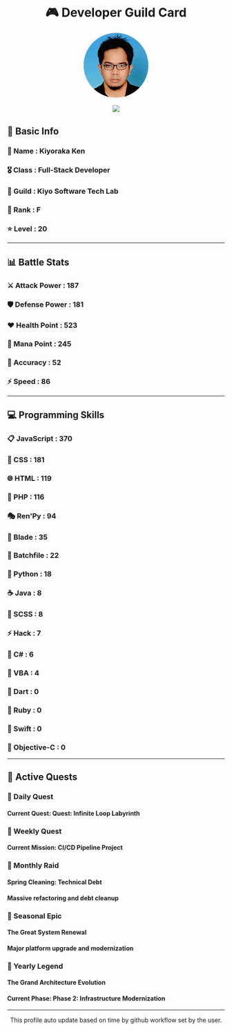 <div align="center">

# 🎮 Developer Guild Card

<!-- Replace with your profile image -->
<img src="./assets/profile.png" width="150" height="150" style="border-radius: 50%"/>

![](https://komarev.com/ghpvc/?username=Kiyoraka&style=flat)
</div>

##  📌 Basic Info
### 👤 Name : Kiyoraka Ken
### 🎖️ Class : Full-Stack Developer
### 🎪 Guild : Kiyo Software Tech Lab 
### 🔰 Rank : F 
### ⭐ Level : 20

---
## 📊 Battle Stats

### ⚔️ Attack Power  : 187 
### 🛡️ Defense Power : 181 
### ❤️ Health Point  : 523 
### 🔮 Mana Point    : 245 
### 🎯 Accuracy      : 52 
### ⚡ Speed         : 86

---
## 💻 Programming Skills

### 📋 JavaScript : 370
### 🎨 CSS : 181
### 🌐 HTML : 119
### 🐘 PHP : 116
### 🎭 Ren'Py : 94
### 📝 Blade : 35
### 📝 Batchfile : 22
### 🐍 Python : 18
### ☕ Java : 8
### 💅 SCSS : 8
### ⚡ Hack : 7
### 🎯 C# : 6
### 📝 VBA : 4
### 🎯 Dart : 0
### 💎 Ruby : 0
### 🏃 Swift : 0
### 🎯 Objective-C : 0

---
## 📜 Active Quests

### 🌅 Daily Quest

#### Current Quest: Quest: Infinite Loop Labyrinth

### 📅 Weekly Quest
#### Current Mission: CI/CD Pipeline Project

### 🌙 Monthly Raid
#### Spring Cleaning: Technical Debt
#### Massive refactoring and debt cleanup

### 🌠 Seasonal Epic
#### The Great System Renewal
#### Major platform upgrade and modernization

### 👑 Yearly Legend
#### The Grand Architecture Evolution
#### Current Phase: Phase 2: Infrastructure Modernization

---
<div align="center">
  This profile auto update based on time by github workflow set by the user.
</div>